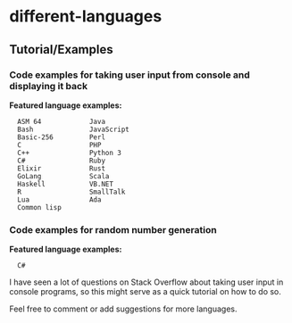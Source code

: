 # different-languages
## Tutorial/Examples

### Code examples for taking user input from console and displaying it back

**Featured language examples:**
```
  ASM 64            Java
  Bash              JavaScript
  Basic-256         Perl
  C                 PHP
  C++               Python 3
  C#                Ruby
  Elixir            Rust
  GoLang            Scala
  Haskell           VB.NET
  R                 SmallTalk
  Lua               Ada
  Common lisp       

```

### Code examples for random number generation

**Featured language examples:**
```
  C#
```
I have seen a lot of questions on Stack Overflow about taking user input in console programs, so this might serve as a quick tutorial on how to do so.

Feel free to comment or add suggestions for more languages.
